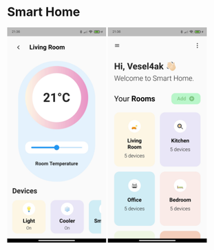 # Smart Home

<div>
<img src="./assets/details.jpg" height="500" width="230"/>
<img src="./assets/home.jpg" height="500" width="230"/>
</div>

